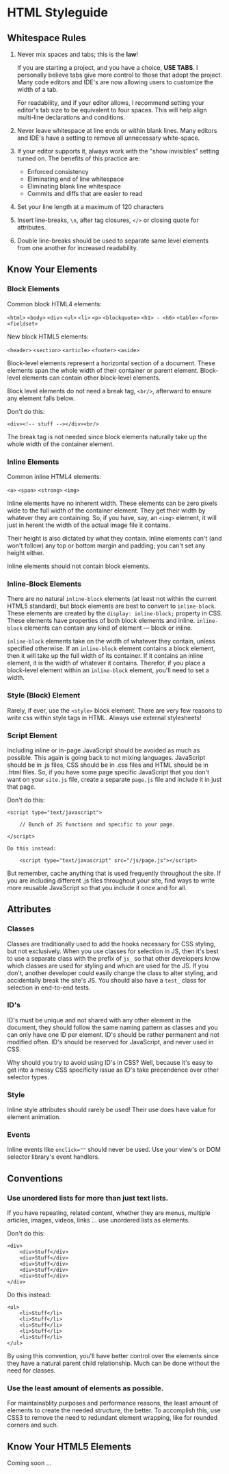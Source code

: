# HTML Styleguide

## Whitespace Rules

1. Never mix spaces and tabs; this is the **law**!

	If you are starting a project, and you have a choice, **USE TABS**. I personally believe tabs give more control to those that adopt the project. Many code editors and IDE's are now allowing users to customize the width of a tab.

	For readability, and if your editor allows, I recommend setting your editor's tab size to be equivalent to four spaces. This will help align multi-line declarations and conditions.

1. Never leave whitespace at line ends or within blank lines. Many editors and IDE's have a setting to remove all unnecessary white-space.

1. If your editor supports it, always work with the "show invisibles" setting turned on. The benefits of this practice are:

	* Enforced consistency
	* Eliminating end of line whitespace
	* Eliminating blank line whitespace
	* Commits and diffs that are easier to read

1. Set your line length at a maximum of 120 characters

1. Insert line-breaks, `\n`, after tag closures, `</>` or closing quote for attributes.

1. Double line-breaks should be used to separate same level elements from one another for increased readability.

## Know Your Elements

### Block Elements

Common block HTML4 elements:

`<html>` `<body>` `<div>` `<ul>` `<li>` `<p>` `<blockquote>` `<h1> - <h6>` `<table>` `<form>` `<fieldset>`

New block HTML5 elements:

`<header>` `<section>` `<article>` `<footer>` `<aside>`

Block-level elements represent a horizontal section of a document. These elements span the whole width of their container or parent element. Block-level elements can contain other block-level elements.

Block level elements do not need a break tag, `<br/>`, afterward to ensure any element falls below.

Don't do this:

	<div><!-- stuff --></div><br/>

The break tag is not needed since block elements naturally take up the whole width of the container element.

### Inline Elements

Common inline HTML4 elements:

`<a>` `<span>` `<strong>` `<img>`

Inline elements have no inherent width. These elements can be zero pixels wide to the full width of the container element. They get their width by whatever they are containing. So, if you have, say, an `<img>` element, it will just in herent the width of the actual image file it contains.

Their height is also dictated by what they contain. Inline elements can't (and won't follow) any top or bottom margin and padding; you can't set any height either.

Inline elements should not contain block elements.

### Inline-Block Elements

There are no natural `inline-block` elements (at least not within the current HTML5 standard), but block elements are best to convert to `inline-block`. These elements are created by the `display: inline-block;` property in CSS. These elements have properties of both block elements and inline. `inline-block` elements can contain any kind of element — block or inline.

`inline-block` elements take on the width of whatever they contain, unless specified otherwise. If an `inline-block` element contains a block element, then it will take up the full width of its container. If it contains an inline element, it is the width of whatever it contains. Therefor, if you place a block-level element within an `inline-block` element, you'll need to set a width.

### Style (Block) Element

Rarely, if ever, use the `<style>` block element. There are very few reasons to write css within style tags in HTML. Always use external stylesheets!

### Script Element

Including inline or in-page JavaScript should be avoided as much as possible. This again is going back to not mixing languages. JavaScript should be in .js files, CSS should be in .css files and HTML should be in .html files. So, if you have some page specific JavaScript that you don't want on your `site.js` file, create a separate `page.js` file and include it in just that page.

Don't do this:

	<script type="text/javascript">

		// Bunch of JS functions and specific to your page.

	</script>

	Do this instead:

		<script type="text/javascript" src="/js/page.js"></script>

But remember, cache anything that is used frequently throughout the site. If you are including different .js files throughout your site, find ways to write more reusable JavaScript so that you include it once and for all.

## Attributes

### Classes

Classes are traditionally used to add the hooks necessary for CSS styling, but not exclusively. When you use classes for selection in JS, then it's best to use a separate class with the prefix of `js_` so that other developers know which classes are used for styling and which are used for the JS. If you don't, another developer could easily change the class to alter styling, and accidentally break the site's JS. You should also have a `test_` class for selection in end-to-end tests.

### ID's

ID's must be unique and not shared with any other element in the document, they should follow the same naming pattern as classes and you can only have one ID per element. ID's should be rather permanent and not modified often. ID's should be reserved for JavaScript, and never used in CSS.

Why should you try to avoid using ID's in CSS? Well, because it's easy to get into a messy CSS specificity issue as ID's take precendence over other selector types.

### Style

Inline style attributes should rarely be used! Their use does have value for element animation.

### Events

Inline events like `onclick=""` should never be used. Use your view's or DOM selector library's event handlers.

## Conventions

### Use unordered lists for more than just text lists.

If you have repeating, related content, whether they are menus, multiple articles, images, videos, links … use unordered lists as elements.

Don't do this:

	<div>
		<div>Stuff</div>
		<div>Stuff</div>
		<div>Stuff</div>
		<div>Stuff</div>
		<div>Stuff</div>
	</div>

Do this instead:

	<ul>
		<li>Stuff</li>
		<li>Stuff</li>
		<li>Stuff</li>
		<li>Stuff</li>
		<li>Stuff</li>
	</ul>

By using this convention, you'll have better control over the elements since they have a natural parent child relationship. Much can be done without the need for classes.

### Use the least amount of elements as possible.

For maintainablity purposes and performance reasons, the least amount of elements to create the needed structure, the better. To accomplish this, use CSS3 to remove the need to redundant element wrapping, like for rounded corners and such.

## Know Your HTML5 Elements

Coming soon …